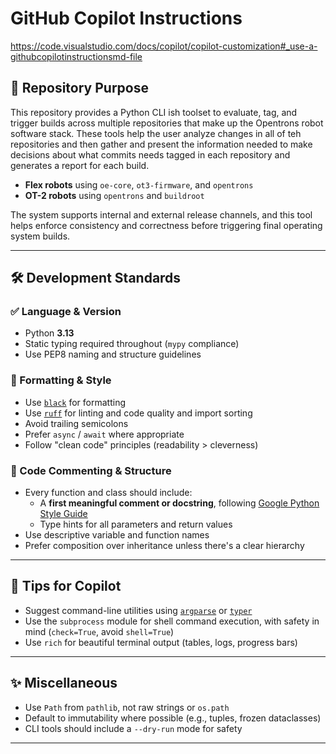 # GitHub Copilot Instructions

<https://code.visualstudio.com/docs/copilot/copilot-customization#_use-a-githubcopilotinstructionsmd-file>

## 🧠 Repository Purpose

This repository provides a Python CLI ish toolset to evaluate, tag, and trigger builds across multiple repositories that make up the Opentrons robot software stack. These tools help the user analyze changes in all of teh repositories and then gather and present the information needed to make decisions about what commits needs tagged in each repository and generates a report for each build.

- **Flex robots** using `oe-core`, `ot3-firmware`, and `opentrons`
- **OT-2 robots** using `opentrons` and `buildroot`

The system supports internal and external release channels, and this tool helps enforce consistency and correctness before triggering final operating system builds.

---

## 🛠️ Development Standards

### ✅ Language & Version

- Python **3.13**
- Static typing required throughout (`mypy` compliance)
- Use PEP8 naming and structure guidelines

### 🎨 Formatting & Style

- Use [`black`](https://github.com/psf/black) for formatting
- Use [`ruff`](https://github.com/astral-sh/ruff) for linting and code quality and import sorting
- Avoid trailing semicolons
- Prefer `async` / `await` where appropriate
- Follow "clean code" principles (readability > cleverness)

### 📄 Code Commenting & Structure

- Every function and class should include:
  - A **first meaningful comment or docstring**, following [Google Python Style Guide](https://google.github.io/styleguide/pyguide.html)
  - Type hints for all parameters and return values
- Use descriptive variable and function names
- Prefer composition over inheritance unless there's a clear hierarchy

---

## 🤖 Tips for Copilot

- Suggest command-line utilities using [`argparse`](https://docs.python.org/3/library/argparse.html) or [`typer`](https://github.com/tiangolo/typer)
- Use the `subprocess` module for shell command execution, with safety in mind (`check=True`, avoid `shell=True`)
- Use `rich` for beautiful terminal output (tables, logs, progress bars)

---

## ✨ Miscellaneous

- Use `Path` from `pathlib`, not raw strings or `os.path`
- Default to immutability where possible (e.g., tuples, frozen dataclasses)
- CLI tools should include a `--dry-run` mode for safety

---
